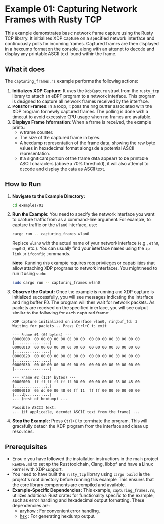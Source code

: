 # Example 01: Capturing Network Frames with Rusty TCP

This example demonstrates basic network frame capture using the Rusty TCP library. It initializes XDP capture on a specified network interface and continuously polls for incoming frames. Captured frames are then displayed in a hexdump format on the console, along with an attempt to decode and display any printable ASCII text found within the frame.

## What it does

The `capturing_frames.rs` example performs the following actions:

1.  **Initializes XDP Capture:** It uses the `XdpCapture` struct from the `rusty_tcp` library to attach an eBPF program to a network interface. This program is designed to capture all network frames received by the interface.
2.  **Polls for Frames:** In a loop, it polls the ring buffer associated with the XDP program for newly captured frames. The polling is done with a timeout to avoid excessive CPU usage when no frames are available.
3.  **Displays Frame Information:** When a frame is received, the example prints:
    *   A frame counter.
    *   The size of the captured frame in bytes.
    *   A hexdump representation of the frame data, showing the raw byte values in hexadecimal format alongside a potential ASCII representation.
    *   If a significant portion of the frame data appears to be printable ASCII characters (above a 70% threshold), it will also attempt to decode and display the data as ASCII text.

## How to Run

1.  **Navigate to the Example Directory:**
    ```bash
    cd examples/01
    ```

2.  **Run the Example:**
    You need to specify the network interface you want to capture traffic from as a command-line argument. For example, to capture traffic on the `wlan0` interface, use:
    ```bash
    cargo run -- capturing_frames wlan0
    ```
    Replace `wlan0` with the actual name of your network interface (e.g., `eth0`, `enp0s3`, etc.). You can usually find your interface names using the `ip link` or `ifconfig` commands.

    **Note:** Running this example requires root privileges or capabilities that allow attaching XDP programs to network interfaces. You might need to run it using `sudo`:
    ```bash
    sudo cargo run -- capturing_frames wlan0
    ```

3.  **Observe the Output:**
    Once the example is running and XDP capture is initialized successfully, you will see messages indicating the interface and ring buffer FD. The program will then wait for network packets. As packets are received on the specified interface, you will see output similar to the following for each captured frame:

    ```
    XDP capture initialized on interface wlan0, ringbuf_fd: 3
    Waiting for packets... Press Ctrl+C to exit

    --- Frame #1 (60 bytes) ---
    00000000  00 00 00 00 00 00 00 00  00 00 00 00 00 00 00 00  |................|
    00000010  00 00 00 00 00 00 00 00  00 00 00 00 00 00 00 00  |................|
    00000020  00 00 00 00 00 00 00 00  00 00 00 00 00 00 00 00  |................|
    00000030  00 00 00 00 00 00 00 00  00 00 00 00 00 00 00 00  |................|

    --- Frame #2 (1514 bytes) ---
    00000000  ff ff ff ff ff ff 00 00  00 00 00 00 08 00 45 00  |..............E.|
    00000010  05 dc 00 00 40 00 ff 11  ff ff 00 00 00 00 00 00  |....@...........|
    ... (rest of hexdump) ...

    Possible ASCII text:
    ... (if applicable, decoded ASCII text from the frame) ...
    ```

4.  **Stop the Example:**
    Press `Ctrl+C` to terminate the program. This will gracefully detach the XDP program from the interface and clean up resources.


## Prerequisites

*   Ensure you have followed the installation instructions in the main project `README.md` to set up the Rust toolchain, Clang, libbpf, and have a Linux kernel with XDP support.
*   You need to have built the `rusty_tcp` library using `cargo build` in the project's root directory before running this example. This ensures that the core library components are compiled and available.
*   **Example-Specific Dependencies:** This example, `capturing_frames.rs`, utilizes additional Rust crates for functionality specific to the example, such as error handling and hexadecimal output formatting. These dependencies are:
    * [anyhow](https://crates.io/crates/anyhow) : For convenient error handling.
    *   [hex](https://crates.io/crates/hex) : For generating hexdump output.



